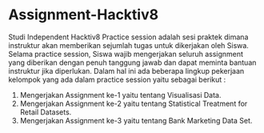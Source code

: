 # Assignment-Hacktiv8
Studi Independent Hacktiv8
Practice session adalah sesi praktek dimana instruktur akan memberikan sejumlah tugas untuk dikerjakan oleh Siswa. 
Selama practice session, Siswa wajib mengerjakan seluruh assignment yang diberikan dengan penuh tanggung jawab dan dapat meminta bantuan instruktur jika diperlukan.
Dalam hal ini ada beberapa lingkup pekerjaan kelompok  yang ada dalam practice session yaitu sebagai berikut :
1.	Mengerjakan Assignment ke-1 yaitu tentang Visualisasi Data.
2.	Mengerjakan Assignment ke-2 yaitu tentang Statistical Treatment for Retail Datasets.
3.	Mengerjakan Assignment ke-3 yaitu tentang Bank Marketing Data Set.
